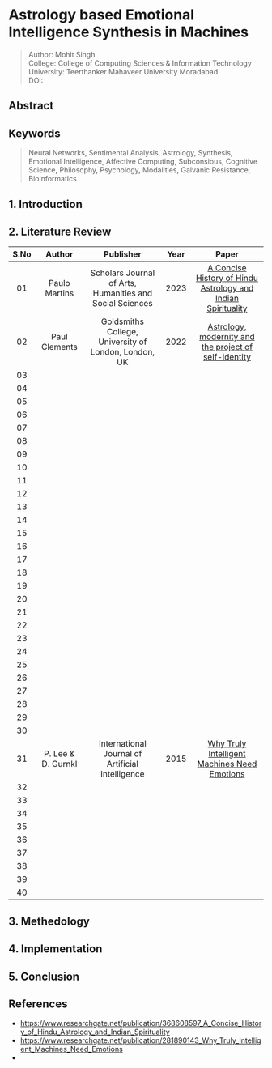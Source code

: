 # Astrology based Emotional Intelligence Synthesis in Machines
> Author: Mohit Singh  
> College: College of Computing Sciences & Information Technology  
> University: Teerthanker Mahaveer University Moradabad  
> DOI:

## Abstract

## Keywords
> Neural Networks, Sentimental Analysis, Astrology, Synthesis, Emotional Intelligence, Affective Computing, Subconsious, Cognitive Science, Philosophy, Psychology, Modalities, Galvanic Resistance, Bioinformatics

## 1. Introduction

## 2. Literature Review

| S.No | Author | Publisher | Year | Paper |
|:----:|:------:|:---------:|:----:|:-----:|
|  01  | Paulo Martins | Scholars Journal of Arts, Humanities and Social Sciences | 2023 | [A Concise History of Hindu Astrology and Indian Spirituality](https://www.researchgate.net/publication/368608597_A_Concise_History_of_Hindu_Astrology_and_Indian_Spirituality) |
|  02  | Paul Clements | Goldsmiths College, University of London, London, UK | 2022 | [Astrology, modernity and the project of self-identity](https://www.tandfonline.com/doi/epdf/10.1080/14755610.2022.2093234?needAccess=true&role=button) |
|  03  |  |  |  | []() |
|  04  |  |  |  | []() |
|  05  |  |  |  | []() |
|  06  |  |  |  | []() |
|  07  |  |  |  | []() |
|  08  |  |  |  | []() |
|  09  |  |  |  | []() |
|  10  |  |  |  | []() |
|  11  |  |  |  | []() |
|  12  |  |  |  | []() |
|  13  |  |  |  | []() |
|  14  |  |  |  | []() |
|  15  |  |  |  | []() |
|  16  |  |  |  | []() |
|  17  |  |  |  | []() |
|  18  |  |  |  | []() |
|  19  |  |  |  | []() |
|  20  |  |  |  | []() |
|  21  |  |  |  | []() |
|  22  |  |  |  | []() |
|  23  |  |  |  | []() |
|  24  |  |  |  | []() |
|  25  |  |  |  | []() |
|  26  |  |  |  | []() |
|  27  |  |  |  | []() |
|  28  |  |  |  | []() |
|  29  |  |  |  | []() |
|  30  |  |  |  | []() |
|  31  | P. Lee & D. Gurnkl | International Journal of Artificial Intelligence | 2015 | [Why Truly Intelligent Machines Need Emotions](https://www.researchgate.net/publication/281890143_Why_Truly_Intelligent_Machines_Need_Emotions) |
|  32  |  |  |  | []() |
|  33  |  |  |  | []() |
|  34  |  |  |  | []() |
|  35  |  |  |  | []() |
|  36  |  |  |  | []() |
|  37  |  |  |  | []() |
|  38  |  |  |  | []() |
|  39  |  |  |  | []() |
|  40  |  |  |  | []() |

## 3. Methedology

## 4. Implementation

## 5. Conclusion

## References
- https://www.researchgate.net/publication/368608597_A_Concise_History_of_Hindu_Astrology_and_Indian_Spirituality
- https://www.researchgate.net/publication/281890143_Why_Truly_Intelligent_Machines_Need_Emotions
- 
